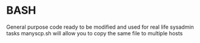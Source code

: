 # BASH
General purpose code ready to be modified and used for real life sysadmin tasks
manyscp.sh will allow you to copy the same file to multiple hosts
